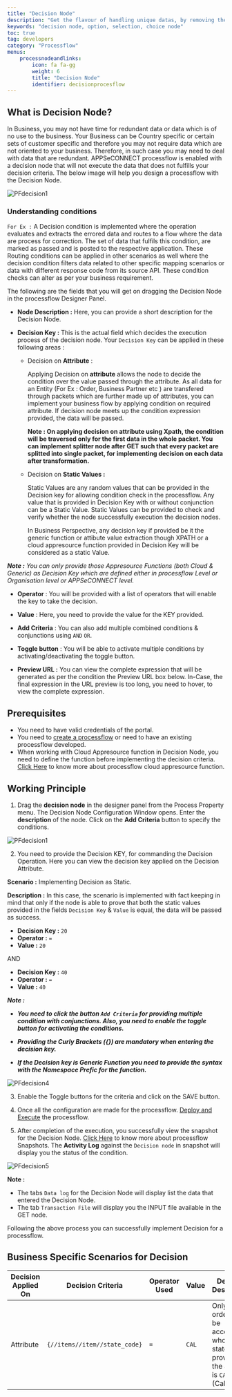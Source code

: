 ```yaml
---
title: "Decision Node"
description: "Get the flavour of handling unique datas, by removing the complexity of redundant ones with our decision node"
keywords: "decision node, option, selection, choice node"
toc: true
tag: developers
category: "Processflow"
menus:
    processnodeandlinks:
        icon: fa fa-gg
        weight: 6
        title: "Decision Node" 
        identifier: decisionprocesflow
---
```


## What is Decision Node?

In Business, you may not have time for redundant data or data which is of no use to the business. Your Business can be Country specific or certain sets of customer specific and therefore you may not require data which are not oriented to your business. Therefore, in such case you may need to deal with data that are redundant. 
APPSeCONNECT processflow is enabled with a decision node that will not execute the data that does not fulfills your decision criteria. The below image will help you design a processflow with the Decision Node.

![PFdecision1](\staticfiles\processflow\media\decisionnode1.png)

### Understanding conditions

`For Ex :` A Decision condition is implemented where the operation evaluates and extracts the errored data and routes to a flow where the data are process for correction. The set of data that fulfils this condition, are marked as passed and is posted to the respective application. These Routing conditions can be applied in other scenarios as well where the decision condition filters data related to other specific mapping scenarios or data with different response code from its source API. These condition checks can alter as per your business requirement.

The following are the fields that you will get on dragging the Decision Node in the processflow Designer Panel.

- **Node Description :** Here, you can provide a short description for the Decision Node.

- **Decision Key :** This is the actual field which decides the execution process of the decision node. Your `Decision Key` can be applied in these following areas :

    - Decision on **Attribute** : 
        
        Applying Decision on **attribute** allows the node to decide the condition over the value passed through the attribute. As all data for an Entity (For Ex : Order, Business Partner etc ) are transfered through packets which are further made up of attributes, you can implement your business flow by applying condition on required attribute. If decision node meets up the condition expression provided, the data will be passed.

       **Note : On applying decision on attribute using Xpath, the condition will be traversed only for the first data in the whole packet. You can implement splitter node after GET such that every packet are splitted into single packet, for implementing decision on each data after transformation.**

    - Decision on **Static Values :**

        Static Values are any random values that can be provided in the Decision key for allowing condition check in the processflow. Any value that is provided in Decision Key with or without conjunction can be a Static Value. Static Values can be provided to check and verify whether the node successfully execution the decision nodes. 

        In Business Perspective, any decision key if provided be it the generic function or attibute value extraction though XPATH or a cloud appresource function provided in Decision Key will be considered as a static Value.


_**Note :** You can only provide those Appresource Functions (both Cloud & Generic) as Decision Key which are defined either in processflow Level or Organisation level or APPSeCONNECT level._

- **Operator** : You will be provided with a list of operators that will enable the key to take the decision.

- **Value** : Here, you need to provide the value for the KEY provided.

- **Add Criteria** : You can also add multiple combined conditions & conjunctions using `AND` `OR`.   

- **Toggle button** : You will be able to activate multiple conditions by activating/deactivating the toggle button.

- **Preview URL :** You can view the complete expression that will be generated as per the condition the Preview URL box below. In-Case, the final expression in the URL preview is too long, you need to hover, to view the complete expression.


## Prerequisites

- You need to have valid credentials of the portal.
- You need to [create a processflow](/getting%20started/create-your-first-processflow/) or need to have an existing processflow developed.
- When working with Cloud Appresource function in Decision Node, you need to define the function before implementing the decision criteria. [Click Here](/processflow/Working-with-functions/) to know more about processflow cloud appresource function.

## Working Principle

1)  Drag the **decision node** in the designer panel from the Process Property menu. The Decision Node Configuration Window opens. Enter the **description** of the node. Click on the **Add Criteria** button to specify the conditions.

![PFdecision1](\staticfiles\processflow\media\decisionnode2.png)

2) You need to provide the Decision KEY, for commanding the Decision Operation. Here you can view the decision key applied on the Decision Attribute.

**Scenario :** Implementing Decision as Static.

**Description :** In this case, the scenario is implemented with fact keeping in mind that only if the node is able to prove that both the static values provided in the fields `Decision Key` & `Value` is equal, the data will be passed as success.

- **Decision Key :** `20`
- **Operator :** `=`
- **Value :** `20`

AND

- **Decision Key :** `40`
- **Operator :** `=`
- **Value :** `40`

_**Note :**_ 
 - _**You need to click the button `Add Criteria` for providing multiple condition with conjunctions. Also, you need to enable the toggle button for activating the conditions.**_
 
 - _**Providing the Curly Brackets ({}) are mandatory when entering the decision key.**_

 - _**If the Decision key is Generic Function you need to provide the syntax with the Namespace Prefic for the function.**_

![PFdecision4](\staticfiles\processflow\media\decisionnode3.png)

3) Enable the Toggle buttons for the criteria and click on the SAVE button.

4) Once all the configuration are made for the processflow. [Deploy and Execute](/processflow/deploying-and-executing-processflow/) the processflow.

5) After completion of the execution, you successfully view the snapshot for the Decision Node. [Click Here](/processflow/snapshot-processflow/) to know more about processflow Snapshots. The **Activity Log** against the `Decision node` in snapshot will display you the status of the condition.

![PFdecision5](\staticfiles\processflow\media\decisionnode4.png)

**Note :** 

- The tabs `Data log` for the Decision Node will display list the data that entered the Decision Node.
- The tab `Transaction File` will display you the INPUT file available in the GET node.

Following the above process you can successfully implement Decision for a processflow.


## Business Specific Scenarios for Decision

| Decision Applied On | Decision Criteria | Operator Used |Value| Decision Description |
|----|-------------|---------|---------|-------|
| Attribute | `{//items//item//state_code}` | `=` | `CAL` | Only those orders shall be accepted whose state provided in the address is `CAL` (California) |  
    



